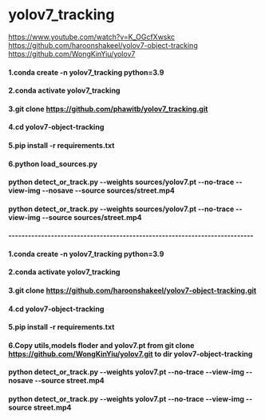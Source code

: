 # yolov7_tracking

https://www.youtube.com/watch?v=K_OGcfXwskc  
https://github.com/haroonshakeel/yolov7-object-tracking  
https://github.com/WongKinYiu/yolov7  

#### 1.conda create -n yolov7_tracking python=3.9
#### 2.conda activate yolov7_tracking
#### 3.git clone https://github.com/phawitb/yolov7_tracking.git
#### 4.cd yolov7-object-tracking
#### 5.pip install -r requirements.txt
#### 6.python load_sources.py
#### python detect_or_track.py --weights sources/yolov7.pt --no-trace --view-img --nosave --source sources/street.mp4
#### python detect_or_track.py --weights sources/yolov7.pt --no-trace --view-img  --source sources/street.mp4


#### ---------------------------------------------------------------------------


#### 1.conda create -n yolov7_tracking python=3.9
#### 2.conda activate yolov7_tracking
#### 3.git clone https://github.com/haroonshakeel/yolov7-object-tracking.git
#### 4.cd yolov7-object-tracking
#### 5.pip install -r requirements.txt
#### 6.Copy utils,models floder and yolov7.pt from git clone https://github.com/WongKinYiu/yolov7.git to dir yolov7-object-tracking

#### python detect_or_track.py --weights yolov7.pt --no-trace --view-img --nosave --source street.mp4
#### python detect_or_track.py --weights yolov7.pt --no-trace --view-img  --source street.mp4


